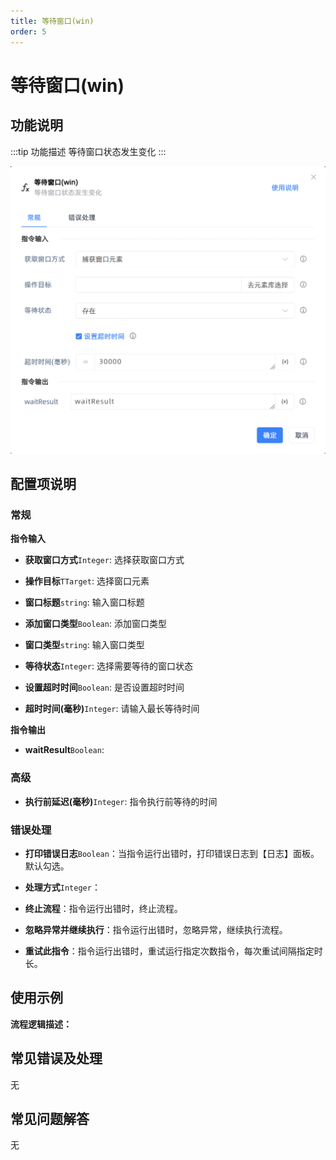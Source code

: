 ```yaml
---
title: 等待窗口(win)
order: 5
---
```


# 等待窗口(win)

## 功能说明

:::tip 功能描述
等待窗口状态发生变化
:::

![等待窗口(win)](../../../assets/等待窗口(win)_command.png)

## 配置项说明

### 常规

**指令输入**

- **获取窗口方式**`Integer`: 选择获取窗口方式

- **操作目标**`TTarget`: 选择窗口元素

- **窗口标题**`string`: 输入窗口标题

- **添加窗口类型**`Boolean`: 添加窗口类型

- **窗口类型**`string`: 输入窗口类型

- **等待状态**`Integer`: 选择需要等待的窗口状态

- **设置超时时间**`Boolean`: 是否设置超时时间

- **超时时间(毫秒)**`Integer`: 请输入最长等待时间


**指令输出**

- **waitResult**`Boolean`: 

### 高级

- **执行前延迟(毫秒)**`Integer`: 指令执行前等待的时间

### 错误处理

- **打印错误日志**`Boolean`：当指令运行出错时，打印错误日志到【日志】面板。默认勾选。

- **处理方式**`Integer`：

 - **终止流程**：指令运行出错时，终止流程。

 - **忽略异常并继续执行**：指令运行出错时，忽略异常，继续执行流程。

 - **重试此指令**：指令运行出错时，重试运行指定次数指令，每次重试间隔指定时长。

## 使用示例

**流程逻辑描述：** 

## 常见错误及处理

无

## 常见问题解答

无

